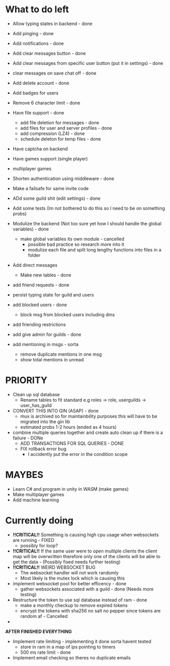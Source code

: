 # What to do left
- Allow typing states in backend - done
- Add pinging - done
- Add notifications - done
- Add clear messages button - done
- Add clear messages from specific user button (put it in settings) - done
- clear messages on save chat off - done
- Add delete account - done
- Add badges for users

- Remove 6 character limit - done
- Have file support - done
    - add file deletion for messages - done
    - add files for user and server profiles - done
    - add compression (LZ4) - done
    - schedule deleton for temp files - done
- Have captcha on backend
- Have games support (single player)
- multiplayer games
- Shorten authentication using middleware - done
- Make a failsafe for same invite code
- ADd some guild shit (edit settings) - done
- Add some tests (Im not bothered to do this so I need to be on something probs)
- Modulize the backend (Not too sure yet how I should handle the global variables) - done
    - make global variables its own module - cancelled
        - possible bad practice so research more into it
        - modulize each file and split long lengthy functions into files in a folder

- Add direct messages
    - Make new tables - done
- add friend requests - done
- persist typing state for guild and users

- add blocked users - done
    - block msg from blocked users including dms

- add friending restrictions

- add give admin for guilds - done
- add mentioning in msgs - sorta
    - remove duplicate mentions in one msg
    - show total mentions in unread



# PRIORITY
- Clean up sql database
  - Rename tables to fit standard e.g roles -> role, userguilds -> user_has_guild
- CONVERT THIS INTO GIN (ASAP) - done
  - mux is archived so for maintainbility purposes this will have to be migrated into the gin lib
  - estimated probs 1-2 hours (ended as 4 hours)
- combine multiple queries together and create auto clean up if there is a failure - DONe
    - ADD TRANSACTIONS FOR SQL QUERIES - DONE
    - FIX rollback error bug
        - I accidently put the error in the condition scope 

# MAYBES
- Learn C# and program in unity in WASM (make games)
- Make multiplayer games
- Add machine learning

# Currently doing
- **!!CRITICAL!!** Something is causing high cpu usage when websockets are running - FIXED
    - possibly for loop?
- **!!CRITICAL!!** If the same user were to open multiple clients the client map will be overwritten therefore
    only one of the clients will be able to get the data - (Possibly fixed needs further testing)
- **!!CRITICAL!!** WEIRD WEBSOCKET BUG
    - The websocket handler will not work randomly
    - Most likely is the mutex lock which is causing this
- implement websocket pool for better efficency - done
    - gather websockets associated with a guild - done (Needs more testing)
- Restructure the token to use sql database instead of ram - done
    - make a monthly checkup to remove expired tokens
    - encrypt the tokens with sha256 no salt no pepper since tokens are random af - Cancelled
- 
**AFTER FINISHED EVERYTHING**
- Implement rate limiting - implementing it done sorta havent tested
    - store in ram in a map of ips pointing to timers
    - 500 ms rate limit - done
- Implement email checking so theres no duplicate emails

